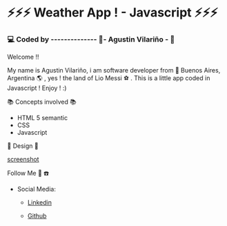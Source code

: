 # :zap::zap::zap: Weather App ! - Javascript :zap::zap::zap:

### :computer: Coded by -------------- :saxophone:- Agustin Vilariño - :saxophone:

Welcome !!

My name is Agustin Vilariño, i am software developer from  📌  Buenos Aires, Argentina  🌎  , yes ! the land of Lio Messi  ⚽  . This is a little app coded in Javascript !
Enjoy ! :)

📚  Concepts involved  📚

-   HTML 5 semantic
-   CSS
-   Javascript


📐  Design  📐

[screenshot](https://raw.githubusercontent.com/avilarino/weather-app/master/assets/images/weather-app.png)



Follow Me  🙌  ☎️

-   Social Media:
    -   [Linkedin](https://www.linkedin.com/in/agust%C3%ADn-vilari%C3%B1o-17914564/)
        
    -   [Github](https://github.com/avilarino)